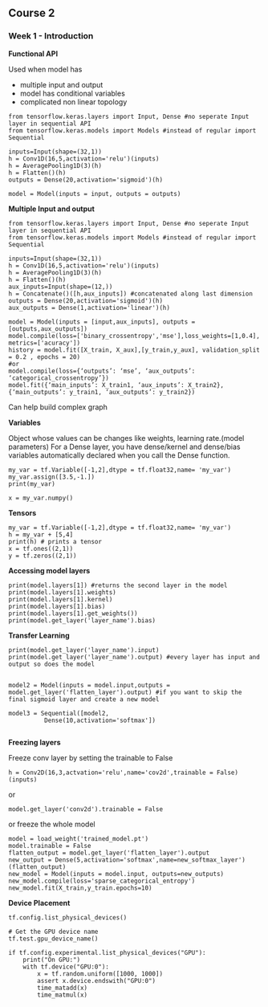 ## Course 2 

### Week 1 - Introduction

**Functional API**

 Used when model has 
- multiple input and output
- model has conditional variables
- complicated non linear topology

```
from tensorflow.keras.layers import Input, Dense #no seperate Input layer in sequential API
from tensorflow.keras.models import Models #instead of regular import Sequential

inputs=Input(shape=(32,1))
h = Conv1D(16,5,activation='relu')(inputs)
h = AveragePooling1D(3)(h)
h = Flatten()(h)
outputs = Dense(20,activation='sigmoid')(h)

model = Model(inputs = input, outputs = outputs)
```

**Multiple Input and output**

```
from tensorflow.keras.layers import Input, Dense #no seperate Input layer in sequential API
from tensorflow.keras.models import Models #instead of regular import Sequential

inputs=Input(shape=(32,1))
h = Conv1D(16,5,activation='relu')(inputs)
h = AveragePooling1D(3)(h)
h = Flatten()(h)
aux_inputs=Input(shape=(12,))
h = Concatenate()([h,aux_inputs]) #concatenated along last dimension
outputs = Dense(20,activation='sigmoid')(h)
aux_outputs = Dense(1,activation='linear')(h)

model = Model(inputs = [input,aux_inputs], outputs = [outputs,aux_outputs])
model.compile(loss=['binary_crossentropy','mse'],loss_weights=[1,0.4], metrics=['acuracy'])
history = model.fit([X_train, X_aux],[y_train,y_aux], validation_split = 0.2 , epochs = 20)
#or
model.compile(loss={‘outputs’: ‘mse’, ‘aux_outputs’: ‘categorical_crossentropy’})
model.fit({‘main_inputs’: X_train1, ‘aux_inputs’: X_train2}, {‘main_outputs’: y_train1, ‘aux_outputs’: y_train2})
```
Can help build complex graph

**Variables**

Object whose values can be changes like weights, learning rate.(model parameters)
For a Dense layer, you have dense/kernel and dense/bias variables automatically declared when you call the Dense function.

```
my_var = tf.Variable([-1,2],dtype = tf.float32,name= 'my_var')
my_var.assign([3.5,-1.])
print(my_var)

x = my_var.numpy()
```

**Tensors**

```
my_var = tf.Variable([-1,2],dtype = tf.float32,name= 'my_var')
h = my_var + [5,4]
print(h) # prints a tensor
x = tf.ones((2,1))
y = tf.zeros((2,1))
```

**Accessing model layers**

```
print(model.layers[1]) #returns the second layer in the model
print(model.layers[1].weights)
print(model.layers[1].kernel)
print(model.layers[1].bias)
print(model.layers[1].get_weights()) 
print(model.get_layer('layer_name').bias)
```

**Transfer Learning**
```
print(model.get_layer('layer_name').input)
print(model.get_layer('layer_name').output) #every layer has input and output so does the model


model2 = Model(inputs = model.input,outputs = model.get_layer('flatten_layer').output) #if you want to skip the final sigmoid layer and create a new model

model3 = Sequential([model2,
          Dense(10,activation='softmax'])    
          
```
**Freezing layers**

Freeze conv layer by setting the trainable to False
```
h = Conv2D(16,3,actvation='relu',name='cov2d',trainable = False)(inputs)
```
or
```
model.get_layer('conv2d').trainable = False
```
or
freeze the whole model
```
model = load_weight('trained_model.pt')
model.trainable = False 
flatten_output = model.get_layer('flatten_layer').output
new_output = Dense(5,activation='softmax',name=new_softmax_layer')(flatten_output)
new_model = Model(inputs = model.input, outputs=new_outputs)
new_model.compile(loss='sparse_categorical_entropy')
new_model.fit(X_train,y_train.epochs=10)
```
**Device Placement**

```
tf.config.list_physical_devices()

# Get the GPU device name
tf.test.gpu_device_name()

if tf.config.experimental.list_physical_devices("GPU"):
    print("On GPU:")
    with tf.device("GPU:0"): 
        x = tf.random.uniform([1000, 1000])
        assert x.device.endswith("GPU:0")
        time_matadd(x)
        time_matmul(x)
```

